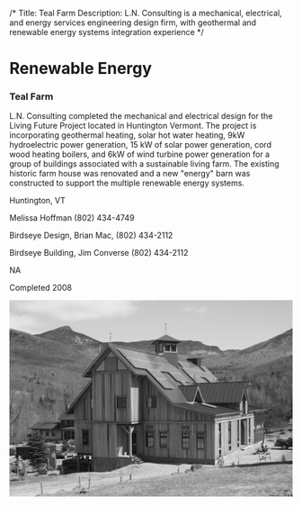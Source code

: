 /*
Title: Teal Farm
Description: L.N. Consulting is a mechanical, electrical, and energy services engineering design firm, with geothermal and renewable energy systems integration experience
*/

# Renewable Energy

<div>
	<div class="row">
		<div class="col-md-6" >
			<div class="well" >
				<h3>Teal Farm</h3>
				<p>L.N. Consulting completed the mechanical and electrical design for the Living Future Project located in Huntington Vermont.  The project is incorporating geothermal heating, solar hot water heating, 9kW hydroelectric power generation, 15 kW of solar power generation, cord wood heating boilers, and 6kW of wind turbine power generation for a group of buildings associated with a sustainable living farm.  The existing historic farm house was renovated and a new "energy" barn was constructed to support the multiple renewable energy systems.</p>
				<p>Huntington, VT</p>
				<p>Melissa Hoffman (802) 434-4749</p>
				<p>Birdseye Design, Brian Mac, (802) 434-2112</p>
				<p>Birdseye Building, Jim Converse (802) 434-2112</p>
				<p>NA</p>
				<p>Completed 2008</p>
				<p></p>
			</div>
		</div>
		<div class="col-md-6" >
			<img class="img-responsive img-rounded" src="/files/teal-farm-2.jpg" >
		</div>
	</div>
</div>